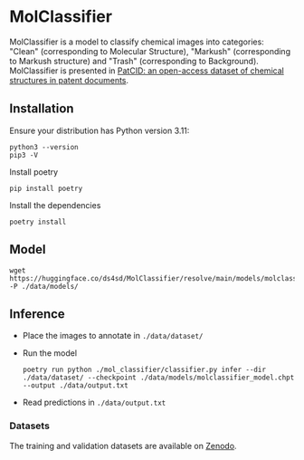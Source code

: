 # MolClassifier

MolClassifier is a model to classify chemical images into categories: "Clean" (corresponding to Molecular Structure), "Markush" (corresponding to Markush structure) and "Trash" (corresponding to Background).
MolClassifier is presented in [PatCID: an open-access dataset of chemical structures in patent documents](https://www.nature.com/articles/s41467-024-50779-y).

## Installation 

Ensure your distribution has Python version 3.11:
```
python3 --version
pip3 -V
```

Install poetry
```
pip install poetry
```

Install the dependencies
```
poetry install
```

## Model 

```
wget https://huggingface.co/ds4sd/MolClassifier/resolve/main/models/molclassifier_model.chpt -P ./data/models/
```

## Inference

- Place the images to annotate in `./data/dataset/`

- Run the model
  ```
  poetry run python ./mol_classifier/classifier.py infer --dir ./data/dataset/ --checkpoint ./data/models/molclassifier_model.chpt --output ./data/output.txt
  ```

- Read predictions in `./data/output.txt`

### Datasets

The training and validation datasets are available on [Zenodo](https://zenodo.org/records/10978564).
